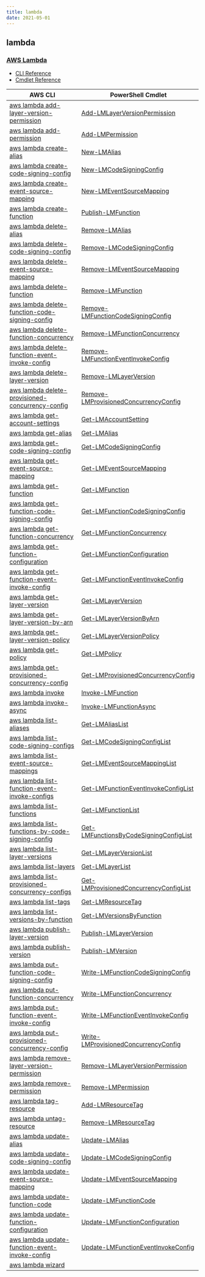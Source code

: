 ```yaml
---
title: lambda
date: 2021-05-01
---
```


## lambda

### [AWS Lambda](https://aws.amazon.com/lambda/)

* [CLI Reference](https://docs.aws.amazon.com/cli/latest/reference/lambda/index.html)
* [Cmdlet Reference](https://docs.aws.amazon.com/powershell/latest/reference/items/AWS_Lambda_cmdlets.html)

|AWS CLI|PowerShell Cmdlet|
|----|----|
|[aws lambda add-layer-version-permission](https://docs.aws.amazon.com/cli/latest/reference/lambda/add-layer-version-permission.html)|[Add-LMLayerVersionPermission](https://docs.aws.amazon.com/powershell/latest/reference/items/Add-LMLayerVersionPermission.html)|
|[aws lambda add-permission](https://docs.aws.amazon.com/cli/latest/reference/lambda/add-permission.html)|[Add-LMPermission](https://docs.aws.amazon.com/powershell/latest/reference/items/Add-LMPermission.html)|
|[aws lambda create-alias](https://docs.aws.amazon.com/cli/latest/reference/lambda/create-alias.html)|[New-LMAlias](https://docs.aws.amazon.com/powershell/latest/reference/items/New-LMAlias.html)|
|[aws lambda create-code-signing-config](https://docs.aws.amazon.com/cli/latest/reference/lambda/create-code-signing-config.html)|[New-LMCodeSigningConfig](https://docs.aws.amazon.com/powershell/latest/reference/items/New-LMCodeSigningConfig.html)|
|[aws lambda create-event-source-mapping](https://docs.aws.amazon.com/cli/latest/reference/lambda/create-event-source-mapping.html)|[New-LMEventSourceMapping](https://docs.aws.amazon.com/powershell/latest/reference/items/New-LMEventSourceMapping.html)|
|[aws lambda create-function](https://docs.aws.amazon.com/cli/latest/reference/lambda/create-function.html)|[Publish-LMFunction](https://docs.aws.amazon.com/powershell/latest/reference/items/Publish-LMFunction.html)|
|[aws lambda delete-alias](https://docs.aws.amazon.com/cli/latest/reference/lambda/delete-alias.html)|[Remove-LMAlias](https://docs.aws.amazon.com/powershell/latest/reference/items/Remove-LMAlias.html)|
|[aws lambda delete-code-signing-config](https://docs.aws.amazon.com/cli/latest/reference/lambda/delete-code-signing-config.html)|[Remove-LMCodeSigningConfig](https://docs.aws.amazon.com/powershell/latest/reference/items/Remove-LMCodeSigningConfig.html)|
|[aws lambda delete-event-source-mapping](https://docs.aws.amazon.com/cli/latest/reference/lambda/delete-event-source-mapping.html)|[Remove-LMEventSourceMapping](https://docs.aws.amazon.com/powershell/latest/reference/items/Remove-LMEventSourceMapping.html)|
|[aws lambda delete-function](https://docs.aws.amazon.com/cli/latest/reference/lambda/delete-function.html)|[Remove-LMFunction](https://docs.aws.amazon.com/powershell/latest/reference/items/Remove-LMFunction.html)|
|[aws lambda delete-function-code-signing-config](https://docs.aws.amazon.com/cli/latest/reference/lambda/delete-function-code-signing-config.html)|[Remove-LMFunctionCodeSigningConfig](https://docs.aws.amazon.com/powershell/latest/reference/items/Remove-LMFunctionCodeSigningConfig.html)|
|[aws lambda delete-function-concurrency](https://docs.aws.amazon.com/cli/latest/reference/lambda/delete-function-concurrency.html)|[Remove-LMFunctionConcurrency](https://docs.aws.amazon.com/powershell/latest/reference/items/Remove-LMFunctionConcurrency.html)|
|[aws lambda delete-function-event-invoke-config](https://docs.aws.amazon.com/cli/latest/reference/lambda/delete-function-event-invoke-config.html)|[Remove-LMFunctionEventInvokeConfig](https://docs.aws.amazon.com/powershell/latest/reference/items/Remove-LMFunctionEventInvokeConfig.html)|
|[aws lambda delete-layer-version](https://docs.aws.amazon.com/cli/latest/reference/lambda/delete-layer-version.html)|[Remove-LMLayerVersion](https://docs.aws.amazon.com/powershell/latest/reference/items/Remove-LMLayerVersion.html)|
|[aws lambda delete-provisioned-concurrency-config](https://docs.aws.amazon.com/cli/latest/reference/lambda/delete-provisioned-concurrency-config.html)|[Remove-LMProvisionedConcurrencyConfig](https://docs.aws.amazon.com/powershell/latest/reference/items/Remove-LMProvisionedConcurrencyConfig.html)|
|[aws lambda get-account-settings](https://docs.aws.amazon.com/cli/latest/reference/lambda/get-account-settings.html)|[Get-LMAccountSetting](https://docs.aws.amazon.com/powershell/latest/reference/items/Get-LMAccountSetting.html)|
|[aws lambda get-alias](https://docs.aws.amazon.com/cli/latest/reference/lambda/get-alias.html)|[Get-LMAlias](https://docs.aws.amazon.com/powershell/latest/reference/items/Get-LMAlias.html)|
|[aws lambda get-code-signing-config](https://docs.aws.amazon.com/cli/latest/reference/lambda/get-code-signing-config.html)|[Get-LMCodeSigningConfig](https://docs.aws.amazon.com/powershell/latest/reference/items/Get-LMCodeSigningConfig.html)|
|[aws lambda get-event-source-mapping](https://docs.aws.amazon.com/cli/latest/reference/lambda/get-event-source-mapping.html)|[Get-LMEventSourceMapping](https://docs.aws.amazon.com/powershell/latest/reference/items/Get-LMEventSourceMapping.html)|
|[aws lambda get-function](https://docs.aws.amazon.com/cli/latest/reference/lambda/get-function.html)|[Get-LMFunction](https://docs.aws.amazon.com/powershell/latest/reference/items/Get-LMFunction.html)|
|[aws lambda get-function-code-signing-config](https://docs.aws.amazon.com/cli/latest/reference/lambda/get-function-code-signing-config.html)|[Get-LMFunctionCodeSigningConfig](https://docs.aws.amazon.com/powershell/latest/reference/items/Get-LMFunctionCodeSigningConfig.html)|
|[aws lambda get-function-concurrency](https://docs.aws.amazon.com/cli/latest/reference/lambda/get-function-concurrency.html)|[Get-LMFunctionConcurrency](https://docs.aws.amazon.com/powershell/latest/reference/items/Get-LMFunctionConcurrency.html)|
|[aws lambda get-function-configuration](https://docs.aws.amazon.com/cli/latest/reference/lambda/get-function-configuration.html)|[Get-LMFunctionConfiguration](https://docs.aws.amazon.com/powershell/latest/reference/items/Get-LMFunctionConfiguration.html)|
|[aws lambda get-function-event-invoke-config](https://docs.aws.amazon.com/cli/latest/reference/lambda/get-function-event-invoke-config.html)|[Get-LMFunctionEventInvokeConfig](https://docs.aws.amazon.com/powershell/latest/reference/items/Get-LMFunctionEventInvokeConfig.html)|
|[aws lambda get-layer-version](https://docs.aws.amazon.com/cli/latest/reference/lambda/get-layer-version.html)|[Get-LMLayerVersion](https://docs.aws.amazon.com/powershell/latest/reference/items/Get-LMLayerVersion.html)|
|[aws lambda get-layer-version-by-arn](https://docs.aws.amazon.com/cli/latest/reference/lambda/get-layer-version-by-arn.html)|[Get-LMLayerVersionByArn](https://docs.aws.amazon.com/powershell/latest/reference/items/Get-LMLayerVersionByArn.html)|
|[aws lambda get-layer-version-policy](https://docs.aws.amazon.com/cli/latest/reference/lambda/get-layer-version-policy.html)|[Get-LMLayerVersionPolicy](https://docs.aws.amazon.com/powershell/latest/reference/items/Get-LMLayerVersionPolicy.html)|
|[aws lambda get-policy](https://docs.aws.amazon.com/cli/latest/reference/lambda/get-policy.html)|[Get-LMPolicy](https://docs.aws.amazon.com/powershell/latest/reference/items/Get-LMPolicy.html)|
|[aws lambda get-provisioned-concurrency-config](https://docs.aws.amazon.com/cli/latest/reference/lambda/get-provisioned-concurrency-config.html)|[Get-LMProvisionedConcurrencyConfig](https://docs.aws.amazon.com/powershell/latest/reference/items/Get-LMProvisionedConcurrencyConfig.html)|
|[aws lambda invoke](https://docs.aws.amazon.com/cli/latest/reference/lambda/invoke.html)|[Invoke-LMFunction](https://docs.aws.amazon.com/powershell/latest/reference/items/Invoke-LMFunction.html)|
|[aws lambda invoke-async](https://docs.aws.amazon.com/cli/latest/reference/lambda/invoke-async.html)|[Invoke-LMFunctionAsync](https://docs.aws.amazon.com/powershell/latest/reference/items/Invoke-LMFunctionAsync.html)|
|[aws lambda list-aliases](https://docs.aws.amazon.com/cli/latest/reference/lambda/list-aliases.html)|[Get-LMAliasList](https://docs.aws.amazon.com/powershell/latest/reference/items/Get-LMAliasList.html)|
|[aws lambda list-code-signing-configs](https://docs.aws.amazon.com/cli/latest/reference/lambda/list-code-signing-configs.html)|[Get-LMCodeSigningConfigList](https://docs.aws.amazon.com/powershell/latest/reference/items/Get-LMCodeSigningConfigList.html)|
|[aws lambda list-event-source-mappings](https://docs.aws.amazon.com/cli/latest/reference/lambda/list-event-source-mappings.html)|[Get-LMEventSourceMappingList](https://docs.aws.amazon.com/powershell/latest/reference/items/Get-LMEventSourceMappingList.html)|
|[aws lambda list-function-event-invoke-configs](https://docs.aws.amazon.com/cli/latest/reference/lambda/list-function-event-invoke-configs.html)|[Get-LMFunctionEventInvokeConfigList](https://docs.aws.amazon.com/powershell/latest/reference/items/Get-LMFunctionEventInvokeConfigList.html)|
|[aws lambda list-functions](https://docs.aws.amazon.com/cli/latest/reference/lambda/list-functions.html)|[Get-LMFunctionList](https://docs.aws.amazon.com/powershell/latest/reference/items/Get-LMFunctionList.html)|
|[aws lambda list-functions-by-code-signing-config](https://docs.aws.amazon.com/cli/latest/reference/lambda/list-functions-by-code-signing-config.html)|[Get-LMFunctionsByCodeSigningConfigList](https://docs.aws.amazon.com/powershell/latest/reference/items/Get-LMFunctionsByCodeSigningConfigList.html)|
|[aws lambda list-layer-versions](https://docs.aws.amazon.com/cli/latest/reference/lambda/list-layer-versions.html)|[Get-LMLayerVersionList](https://docs.aws.amazon.com/powershell/latest/reference/items/Get-LMLayerVersionList.html)|
|[aws lambda list-layers](https://docs.aws.amazon.com/cli/latest/reference/lambda/list-layers.html)|[Get-LMLayerList](https://docs.aws.amazon.com/powershell/latest/reference/items/Get-LMLayerList.html)|
|[aws lambda list-provisioned-concurrency-configs](https://docs.aws.amazon.com/cli/latest/reference/lambda/list-provisioned-concurrency-configs.html)|[Get-LMProvisionedConcurrencyConfigList](https://docs.aws.amazon.com/powershell/latest/reference/items/Get-LMProvisionedConcurrencyConfigList.html)|
|[aws lambda list-tags](https://docs.aws.amazon.com/cli/latest/reference/lambda/list-tags.html)|[Get-LMResourceTag](https://docs.aws.amazon.com/powershell/latest/reference/items/Get-LMResourceTag.html)|
|[aws lambda list-versions-by-function](https://docs.aws.amazon.com/cli/latest/reference/lambda/list-versions-by-function.html)|[Get-LMVersionsByFunction](https://docs.aws.amazon.com/powershell/latest/reference/items/Get-LMVersionsByFunction.html)|
|[aws lambda publish-layer-version](https://docs.aws.amazon.com/cli/latest/reference/lambda/publish-layer-version.html)|[Publish-LMLayerVersion](https://docs.aws.amazon.com/powershell/latest/reference/items/Publish-LMLayerVersion.html)|
|[aws lambda publish-version](https://docs.aws.amazon.com/cli/latest/reference/lambda/publish-version.html)|[Publish-LMVersion](https://docs.aws.amazon.com/powershell/latest/reference/items/Publish-LMVersion.html)|
|[aws lambda put-function-code-signing-config](https://docs.aws.amazon.com/cli/latest/reference/lambda/put-function-code-signing-config.html)|[Write-LMFunctionCodeSigningConfig](https://docs.aws.amazon.com/powershell/latest/reference/items/Write-LMFunctionCodeSigningConfig.html)|
|[aws lambda put-function-concurrency](https://docs.aws.amazon.com/cli/latest/reference/lambda/put-function-concurrency.html)|[Write-LMFunctionConcurrency](https://docs.aws.amazon.com/powershell/latest/reference/items/Write-LMFunctionConcurrency.html)|
|[aws lambda put-function-event-invoke-config](https://docs.aws.amazon.com/cli/latest/reference/lambda/put-function-event-invoke-config.html)|[Write-LMFunctionEventInvokeConfig](https://docs.aws.amazon.com/powershell/latest/reference/items/Write-LMFunctionEventInvokeConfig.html)|
|[aws lambda put-provisioned-concurrency-config](https://docs.aws.amazon.com/cli/latest/reference/lambda/put-provisioned-concurrency-config.html)|[Write-LMProvisionedConcurrencyConfig](https://docs.aws.amazon.com/powershell/latest/reference/items/Write-LMProvisionedConcurrencyConfig.html)|
|[aws lambda remove-layer-version-permission](https://docs.aws.amazon.com/cli/latest/reference/lambda/remove-layer-version-permission.html)|[Remove-LMLayerVersionPermission](https://docs.aws.amazon.com/powershell/latest/reference/items/Remove-LMLayerVersionPermission.html)|
|[aws lambda remove-permission](https://docs.aws.amazon.com/cli/latest/reference/lambda/remove-permission.html)|[Remove-LMPermission](https://docs.aws.amazon.com/powershell/latest/reference/items/Remove-LMPermission.html)|
|[aws lambda tag-resource](https://docs.aws.amazon.com/cli/latest/reference/lambda/tag-resource.html)|[Add-LMResourceTag](https://docs.aws.amazon.com/powershell/latest/reference/items/Add-LMResourceTag.html)|
|[aws lambda untag-resource](https://docs.aws.amazon.com/cli/latest/reference/lambda/untag-resource.html)|[Remove-LMResourceTag](https://docs.aws.amazon.com/powershell/latest/reference/items/Remove-LMResourceTag.html)|
|[aws lambda update-alias](https://docs.aws.amazon.com/cli/latest/reference/lambda/update-alias.html)|[Update-LMAlias](https://docs.aws.amazon.com/powershell/latest/reference/items/Update-LMAlias.html)|
|[aws lambda update-code-signing-config](https://docs.aws.amazon.com/cli/latest/reference/lambda/update-code-signing-config.html)|[Update-LMCodeSigningConfig](https://docs.aws.amazon.com/powershell/latest/reference/items/Update-LMCodeSigningConfig.html)|
|[aws lambda update-event-source-mapping](https://docs.aws.amazon.com/cli/latest/reference/lambda/update-event-source-mapping.html)|[Update-LMEventSourceMapping](https://docs.aws.amazon.com/powershell/latest/reference/items/Update-LMEventSourceMapping.html)|
|[aws lambda update-function-code](https://docs.aws.amazon.com/cli/latest/reference/lambda/update-function-code.html)|[Update-LMFunctionCode](https://docs.aws.amazon.com/powershell/latest/reference/items/Update-LMFunctionCode.html)|
|[aws lambda update-function-configuration](https://docs.aws.amazon.com/cli/latest/reference/lambda/update-function-configuration.html)|[Update-LMFunctionConfiguration](https://docs.aws.amazon.com/powershell/latest/reference/items/Update-LMFunctionConfiguration.html)|
|[aws lambda update-function-event-invoke-config](https://docs.aws.amazon.com/cli/latest/reference/lambda/update-function-event-invoke-config.html)|[Update-LMFunctionEventInvokeConfig](https://docs.aws.amazon.com/powershell/latest/reference/items/Update-LMFunctionEventInvokeConfig.html)|
|[aws lambda wizard](https://docs.aws.amazon.com/cli/latest/reference/lambda/wizard.html)||


